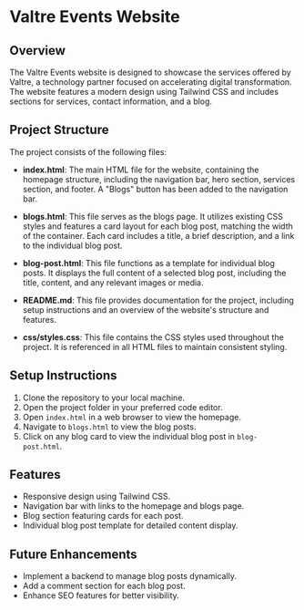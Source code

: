 # Valtre Events Website

## Overview
The Valtre Events website is designed to showcase the services offered by Valtre, a technology partner focused on accelerating digital transformation. The website features a modern design using Tailwind CSS and includes sections for services, contact information, and a blog.

## Project Structure
The project consists of the following files:

- **index.html**: The main HTML file for the website, containing the homepage structure, including the navigation bar, hero section, services section, and footer. A "Blogs" button has been added to the navigation bar.

- **blogs.html**: This file serves as the blogs page. It utilizes existing CSS styles and features a card layout for each blog post, matching the width of the container. Each card includes a title, a brief description, and a link to the individual blog post.

- **blog-post.html**: This file functions as a template for individual blog posts. It displays the full content of a selected blog post, including the title, content, and any relevant images or media.

- **README.md**: This file provides documentation for the project, including setup instructions and an overview of the website's structure and features.

- **css/styles.css**: This file contains the CSS styles used throughout the project. It is referenced in all HTML files to maintain consistent styling.

## Setup Instructions
1. Clone the repository to your local machine.
2. Open the project folder in your preferred code editor.
3. Open `index.html` in a web browser to view the homepage.
4. Navigate to `blogs.html` to view the blog posts.
5. Click on any blog card to view the individual blog post in `blog-post.html`.

## Features
- Responsive design using Tailwind CSS.
- Navigation bar with links to the homepage and blogs page.
- Blog section featuring cards for each post.
- Individual blog post template for detailed content display.

## Future Enhancements
- Implement a backend to manage blog posts dynamically.
- Add a comment section for each blog post.
- Enhance SEO features for better visibility.